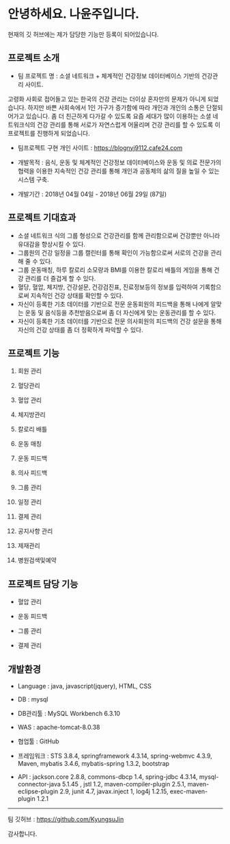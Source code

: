 안녕하세요. 나윤주입니다.
=============
현재의 깃 허브에는 제가 담당한 기능만 등록이 되어있습니다.

프로젝트 소개
---------------------------------------
- 팀 프로젝트 명 : 소셜 네트워크 + 체계적인 건강정보 데이터베이스 기반의 건강관리 사이트.

 고령화 사회로 접어들고 있는 한국의 건강 관리는 더이상 혼자만의 문제가 아니게 되었습니다. 하지만 바쁜 사회속에서 1인 가구가 증가함에 따라 개인과 개인의 소통은 단절되어가고 있습니다. 좀 더 친근하게 다가갈 수 있도록 요즘 세대가 많이 이용하는 소셜 네트워크식의 건강 관리를 통해 서로가 자연스럽게 어울리며 건강 관리를 할 수 있도록 이 프로젝트를 진행하게 되었습니다.

- 팀프로젝트 구현 개인 사이트 : https://blognyj9112.cafe24.com

- 개발목적 : 음식, 운동 및 체계적인 건강정보 데이터베이스와 운동 및 의료 전문가의 협력을 이용한 지속적인 건강 관리를 통해 개인과 공동체의 삶의 질을 높일 수 있는 시스템 구축.

- 개발기간 : 2018년 04월 04일 - 2018년 06월 29일 (87일)

프로젝트 기대효과
---------------------------------------
  - 소셜 네트워크 식의 그룹 형성으로 건강관리를 함께 관리함으로써 건강뿐만 아니라 유대감을 향상시킬 수 있다.
  - 그룹원의 건강 일정을 그룹 캘린터를 통해 확인이 가능함으로써 서로의 건강을 관리해 줄 수 있다.
  - 그룹 운동매칭, 하루 칼로리 소모량과 BMI를 이용한 칼로리 배틀의 게임을 통해 건강 관리를 더 즐겁게 할 수 있다.
  - 혈당, 혈압, 체지방, 건강설문, 건강검진표, 진료정보등의 정보를 입력하여 기록함으로써 지속적인 건강 상태를 확인할 수 있다.
  - 자신이 등록한 기초 데이터를 기반으로 전문 운동회원의 피드백을 통해 나에게 알맞는 운동 및 음식등을 추천받음으로써 좀 더 자신에게 맞는 운동관리를 할 수 있다.
  - 자신이 등록한 기초 데이터를 기반으로 전문 의사회원의 피드백의 건강 설문을 통해 자신의 건강 상태를 좀 더 정확하게 파악할 수 있다.
	
	
프로젝트 기능
---------------------------------------

1. 회원 관리

2. 혈당관리

3. 혈압 관리

4. 체지방관리

5. 칼로리 배틀

6. 운동 매칭

7. 운동 피드백

8. 의사 피드백

9. 그룹 관리

10. 일정 관리

11. 결제 관리

12. 공지사항 관리

13. 제재관리

14. 병원검색및예약

 프로젝트 담당 기능
---------------------------------------

- 혈압 관리

- 운동 피드백

- 그룹 관리

- 결제 관리

개발환경
---------------------------------------
- Language : java, javascript(jquery), HTML, CSS

- DB : mysql

- DB관리툴 : MySQL Workbench 6.3.10

- WAS : apache-tomcat-8.0.38

- 협업툴 : GitHub

- 프레임워크 : STS 3.8.4, springframework 4.3.14, spring-webmvc 4.3.9, Maven, mybatis 3.4.6, mybatis-spring 1.3.2, bootstrap

- API : jackson.core 2.8.8, commons-dbcp 1.4, spring-jdbc 4.3.14, mysql-connector-java 5.1.45 , jstl 1.2, maven-compiler-plugin 2.5.1,
maven-eclipse-plugin 2.9, junit 4.7, javax.inject 1, log4j 1.2.15, exec-maven-plugin 1.2.1

---------------------------------------

팀 깃허브 : https://github.com/KyungsuJin

감사합니다.
